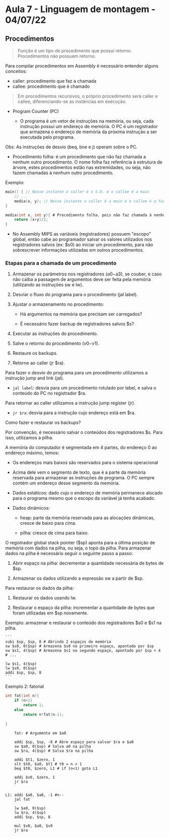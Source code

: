 # Aula 7 - Linguagem de montagem - 04/07/22

## Procedimentos

> Função é um tipo de procedimento que possui retorno. Procedimentos não possuem retorno.

Para compilar procedimentos em Assembly é necessário entender alguns conceitos:

- caller: procedimento que faz a chamada
- callee: procedimento que é chamado

> Em procedimentos recursivos, o próprio procedimento será caller e callee, diferenciando-se as instâncias em execução.

- Program Counter (PC)

  - O programa é um vetor de instruções na memória, ou seja, cada instrução possui um endereço de memória. O PC é um registrador que armazena o endereço de memória da próxima instrução a ser executada pelo programa.

Obs: As instruções de desvio (beq, bne e j) operam sobre o PC.

- Procedimento folha: é um procedimento que não faz chamada a nenhum outro procedimento. O nome folha faz referência à estrutura de árvore, estes procedimentos estão nas extremidades, ou seja, não fazem chamadas à nenhum outro procedimento.

Exemplo:

```C
main() { // Nesse instante o caller é o S.O. e o callee é a main
    // ...
    media(x, y); // Nesse instante o caller é a main e o callee é a função média.
}

media(int x, int y){ # Procedimento folha, pois não faz chamada à nenhum outro procedimento.
    return (x+y)/2; 
}
```

- No Assembly MIPS as variáveis (registradores) possuem "escopo" global, então cabe ao programador salvar os valores utilizados nos registradores salvos (ex: $s0) ao iniciar um procedimento, para não sobrescrever informações utilizadas em outros procedimentos.

### Etapas para a chamada de um procedimento

1. Armazenar os parâmetros nos registradores ($a0-$a3), se couber, e caso não caiba a passagem de argumentos deve ser feita pela memória (utilizando as instruções sw e lw).

2. Desviar o fluxo do programa para o procedimento (jal label).

3. Ajustar o armazenamento no procedimento:

    - Há argumentos na memória que precisam ser carregados?

    - É necessário fazer backup de registradores salvos $s?

4. Executar as instruções do procedimento.

5. Salve o retorno do procedimento ($v0-$v1).

6. Restaure os backups.

7. Retorne ao caller (jr $ra).

Para fazer o desvio do programa para um procedimento utilizamos a instrução jump and link (jal).

- `jal label`: desvia para um procedimento rotulado por label, e salva o conteúdo do PC no registrador $ra.

Para retornar ao caller utilizamos a instrução jump register (jr).

- `jr $ra`: desvia para a instrução cujo endereço está em $ra.

Como fazer e restaurar os backups?

Por convenção, é necessário salvar o conteúdos dos registradores $s. Para isso, utilizamos a pilha.

A memória do computador é segmentada em 4 partes, do endereço 0 ao endereço máximo, temos:

- Os endereços mais baixos são reservados para o sistema operacional

- Acima dele vem o segmento de texto, que é a parte da memória reservada para armazenar as instruções de programa. O PC sempre contém um endereço desse segmento da memória.

- Dados estáticos: dado cujo o endereço de memória permanece alocado para o programa mesmo que o escopo da variável já tenha acabado.

- Dados dinâmicos:

  - heap: parte da memória reservada para as alocações dinâmicas, cresce de baixo para cima.

  - pilha: cresce de cima para baixo.

O registrador global stack pointer ($sp) aponta para a última posição de memória com dados na pilha, ou seja, o topo da pilha. Para armazenar dados na pilha é necessário seguir o seguinte passo a passo:

1. Abrir espaço na pilha: decrementar a quantidade necessária de bytes de $sp.

2. Armazenar os dados utilizando a expressão sw a partir de $sp.

Para restaurar os dados da pilha:

1. Restaurar os dados usando lw. 

2. Restaurar o espaço da pilha: incrementar a quantidade de bytes que foram utilizadas em $sp novamente. 

Exemplo: armazenar e restaurar o conteúdo dos registradores $s0 e $s1 na pilha.

    ```
    subi $sp, $sp, 8 # Abrindo 2 espaços de memória
    sw $s0, 0($sp) # Armazena $s0 no primeiro espaço, apontado por $sp
    sw $s1, 4($sp) # Armazena $s1 no segundo espaço, apontado por $sp + 4
    # ...

    lw $s1, 4($sp)
    lw $s0, 0($sp)
    addi $sp, $sp, 8 
    ```

Exemplo 2: fatorial

```C
int fat(int n){
    if (n<1)
        return 1;
    else 
        return n*fat(n-1);
    
}
```

```
    fat: # Argumento em $a0  
    
    addi $sp, $sp, -8 # Abre espaço para salvar $ra e $a0
    sw $a0, 0($sp) # Salva a0 na pilha
    sw $ra, 4($sp) # Salva $ra na pilha

    addi $t1, $zero, 1
    slt $t0, $a0, $t1 # t0 = n < 1
    beq $t0, $zero, L1 # if (n<1) goto L1

    addi $v0, $zero, 1
    jr $ra
    
    
L1: addi $a0, $a0, -1 #n--
    jal fat

    lw $a0, 0($sp)
    lw $ra, 4($sp)
    addi $sp, $sp, 8

    mul $v0, $a0, $v0 
    jr $ra

```